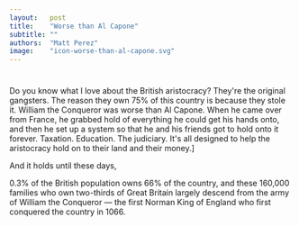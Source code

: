 ```yaml
---
layout:   post
title:    "Worse than Al Capone"
subtitle: ""
authors:  "Matt Perez"
image:    "icon-worse-than-al-capone.svg"
---
```


<div style='display:none; '>
 <p>Everybody is trying to contribute. For some, the mean is violence, for others, the mean is conversations. We must learn to teach conversations.</p>
</div>

<h1></h1>
 <div class="citation">Do you know what I love about the British aristocracy? They're the original gangsters. The reason they own 75% of this country is because they stole it. William the Conqueror was worse than Al Capone. When he came over from France, he grabbed hold of everything he could get his hands onto, and then he set up a system so that he and his friends got to hold onto it forever. Taxation. Education. The judiciary. It's all designed to help the aristocracy hold on to their land and their money.]</div>

 <p>And it holds until these days,</p>
 <div class="citation">0.3% of the British population owns 66% of the country, and these 160,000 families who own two-thirds of Great Britain largely descend from the army of William the Conqueror — the first Norman King of England who first conquered the country in 1066.</div>